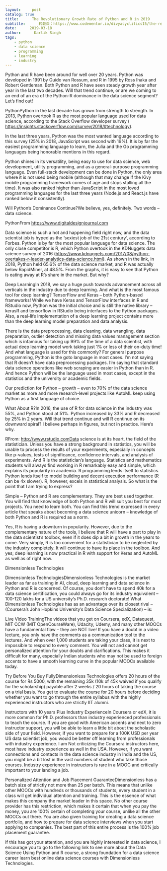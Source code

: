 ```yaml
---
layout:     post
catalog: true
title:      The Revolutionary Growth Rate of Python and R in 2019
subtitle:      转载自：https://www.codementor.io/divyacyclitics15/the-revolutionary-growth-rate-of-python-and-r-in-2019-t5zwlqu37
date:      2019-03-18
author:      Kartik Singh
tags:
    - python
    - data science
    - programming
    - learning
    - industry
---
```


Python and R have been around for well over 20 years. Python was developed in 1991 by Guido van Rossum, and R in 1995 by Ross Ihaka and Robert Gentleman. Both Python and R have seen steady growth year after year in the last two decades. Will that trend continue, or are we coming to an end of an era of the Python-R dominance in the data science segment? Let’s find out!

PythonPython in the last decade has grown from strength to strength. In 2013, Python overtook R as the most popular language used for data science, according to the Stack Overflow developer survey ( https://insights.stackoverflow.com/survey/2018/#technology).

In the last three years, Python was the most wanted language according to this survey (25% in 2018, JavaScript was second with 19%). It is by far the easiest programming language to learn, the Julia and the Go programming languages being honorable mentions in this regard.

Python shines in its versatility, being easy to use for data science, web development, utility programming, and as a general-purpose programming language. Even full-stack development can be done in Python, the only area where it is not used being mobile (although that may change if the Kivy mobile programming framework comes of age and stops stalling all the time). It was also ranked higher than JavaScript in the most loved programming languages for the last three years (Node.js and React.js have ranked below it consistently).

Will Python’s Dominance Continue?We believe, yes, definitely. Two words – data science.

PythonFrom https://www.digitaldesignjournal.com

Data science is such a hot and happening field right now, and the data scientist job is hyped as the ‘sexiest job of the 21st century‘, according to Forbes. Python is by far the most popular language for data science. The only close competitor is R, which Python overtook in the KDNuggets data science survey of 2016 (https://www.kdnuggets.com/2017/08/python-overtakes-r-leader-analytics-data-science.html). As shown in the link, in 2018, Python held 65.6% of the data science market, and R was actually below RapidMiner, at 48.5%. From the graphs, it is easy to see that Python is eating away at R’s share in the market. But why?

Deep LearningIn 2018, we say a huge push towards advancement across all verticals in the industry due to deep learning. And what is the most famous tool for deep learning? TensorFlow and Keras – both Python-based frameworks! While we have Keras and TensorFlow interfaces in R and RStudio now, Python was the initial choice and is still the native library – kerasR and tensorflow in RStudio being interfaces to the Python packages. Also, a real-life implementation of a deep learning project contains more than the deep learning model preparation and data analysis.

There is the data preprocessing, data cleaning, data wrangling, data preparation, outlier detection and missing data values management section which is infamous for taking up 99% of the time of a data scientist, with actual deep learning model work taking just 1% or less of their on-duty time! And what language is used for this commonly? For general purpose programming, Python is the goto language in most cases. I’m not saying that R doesn’t have data preprocessing packages. I’m saying that standard data science operations like web scraping are easier in Python than in R. And hence Python will be the language used in most cases, except in the statistics and the university or academic fields.

Our prediction for Python – growth – even to 70% of the data science market as more and more research-level projects like AutoML keep using Python as a first language of choice.

What About R?In 2016, the use of R for data science in the industry was 55%, and Python stood at 51%. Python increased by 33% and R decreased by 25% in 2 years. Will that trend continue and will R continue on its downward spiral? I believe perhaps in figures, but not in practice. Here’s why.

RFrom: http://www.rstudio.comData science is at its heart, the field of the statistician. Unless you have a strong background in statistics, you will be unable to process the results of your experiments, especially in concepts like p-values, tests of significance, confidence intervals, and analysis of experiments. And R is the statistician’s language. Statistics and mathematics students will always find working in R remarkably easy and simple, which explains its popularity in academia. R programming lends itself to statistics. Python lends itself to model building and decent execution performance (R can be 4x slower). R, however, excels in statistical analysis. So what is the point that I am trying to express?

Simple – Python and R are complementary. They are best used together. You will find that knowledge of both Python and R will suit you best for most projects. You need to learn both. You can find this trend expressed in every article that speaks about becoming a data science unicorn – knowledge of both Python and R is required as a norm.

Yes, R is having a downturn in popularity. However, due to the complementary nature of the tools, I believe that R will have a part to play in the data scientist’s toolbox, even if it does dip a bit in growth in the years to come. Very simply, R is too convenient for a statistician to be neglected by the industry completely. It will continue to have its place in the toolbox. And yes; deep learning is now practical in R with support for Keras and AutoML as well as of right now.

Dimensionless Technologies

Dimensionless TechnologiesDimensionless Technologies is the market leader as far as training in AI, cloud, deep learning and data science in Python and R is concerned. Of course, you don’t have to spend 40k for a data science certification, you could always go for its industry equivalent – 100-120 lakhs for a US university’s Ph.D. research doctorate! What Dimensionless Technologies has as an advantage over its closest rival – (Coursera’s John Hopkins University’s Data Science Specialization) – is:

Live Video TrainingThe videos that you get on Coursera, edX, Dataquest, MIT OCW (MIT OpenCourseWare), Udacity, Udemy, and many other MOOCs have a fundamental flaw – they are NOT live! If you have a doubt in a video lecture, you only have the comments as a communication tool to the lectures. And when over 1,000 students are taking your class, it is next to impossible to respond to every comment. You will not and cannot get personalized attention for your doubts and clarifications. This makes it difficult for many, especially Indian students who may not be used to foreign accents to have a smooth learning curve in the popular MOOCs available today.

Try Before You Buy FullyDimensionless Technologies offers 20 hours of the course for Rs 5000, with the remaining 35k (10k of 45k waived if you qualify for the scholarship) payable after 2 weeks / 20 hours of taking the course on a trial basis. You get to evaluate the course for 20 hours before deciding whether you want to go through the entire syllabus with the highly experienced instructors who are strictly IIT alumni.

Instructors with 10 years Plus Industry ExperienceIn Coursera or edX, it is more common for Ph.D. professors than industry experienced professionals to teach the course. If you are good with American accents and next to zero instructor support, you will be able to learn a little bit about the scholastic side of your field. However, if you want to prepare for a 100K USD per year US data scientist job, you would be better off learning from professionals with industry experience. I am Not criticizing the Coursera instructors here, most have industry experience as well in the USA. However, if you want connections and contacts in the data science industry in India and the US, you might be a bit lost in the vast numbers of student who take those courses. Industry experience in instructors is rare in a MOOC and critically important to your landing a job.

Personalized Attention and Job Placement GuaranteeDimensionless has a batch size of strictly not more than 25 per batch. This means that unlike other MOOCs with hundreds or thousands of students, every student in a class will get individual attention and training. This is the essence of what makes this company the market leader in this space. No other course provider has this restriction, which makes it certain that when you pay the money, you are 100% certain of completing your course, unlike all the other MOOCs out there. You are also given training for creating a data science portfolio, and how to prepare for data science interviews when you start applying to companies. The best part of this entire process is the 100% job placement guarantee.

If this has got your attention, and you are highly interested in data science, I encourage you to go to the following link to see more about the Data Science Using Python and R course, a strong foundation for a data science career learn best online data science courses with Dimensionless Technologies.

